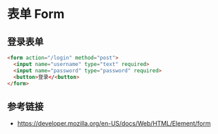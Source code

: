 # 表单 Form

## 登录表单
```html
<form action="/login" method="post">
  <input name="username" type="text" required>
  <input name="password" type="password" required>
  <button>登录</<button>
</form>
```

## 参考链接
* https://developer.mozilla.org/en-US/docs/Web/HTML/Element/form
